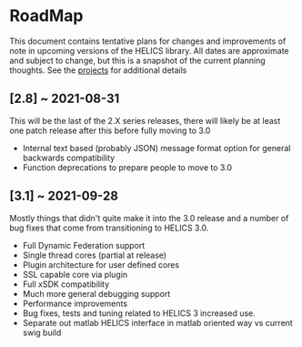 # RoadMap

This document contains tentative plans for changes and improvements of note in upcoming versions of the HELICS library. All dates are approximate and subject to change, but this is a snapshot of the current planning thoughts. See the [projects](https://github.com/GMLC-TDC/HELICS/projects) for additional details

## \[2.8\] ~ 2021-08-31

This will be the last of the 2.X series releases, there will likely be at least one patch release after this before fully moving to 3.0

- Internal text based (probably JSON) message format option for general backwards compatibility
- Function deprecations to prepare people to move to 3.0

## \[3.1\] ~ 2021-09-28

Mostly things that didn't quite make it into the 3.0 release and a number of bug fixes that come from transitioning to HELICS 3.0.

- Full Dynamic Federation support
- Single thread cores (partial at release)
- Plugin architecture for user defined cores
- SSL capable core via plugin
- Full xSDK compatibility
- Much more general debugging support
- Performance improvements
- Bug fixes, tests and tuning related to HELICS 3 increased use.
- Separate out matlab HELICS interface in matlab oriented way vs current swig build

